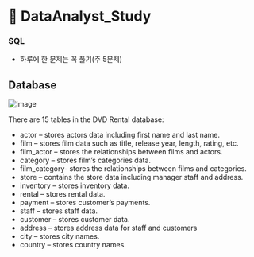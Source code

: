 # 📝 DataAnalyst_Study

### SQL
- 하루에 한 문제는 꼭 풀기(주 5문제)


## Database


![image](https://user-images.githubusercontent.com/74064551/149729943-691ed853-cc72-4a4f-ac14-0cf325904cd3.png)

There are 15 tables in the DVD Rental database:

- actor – stores actors data including first name and last name.
- film – stores film data such as title, release year, length, rating, etc.
- film_actor – stores the relationships between films and actors.
- category – stores film’s categories data.
- film_category- stores the relationships between films and categories.
- store – contains the store data including manager staff and address.
- inventory – stores inventory data.
- rental – stores rental data.
- payment – stores customer’s payments.
- staff – stores staff data.
- customer – stores customer data.
- address – stores address data for staff and customers
- city – stores city names.
- country – stores country names.
